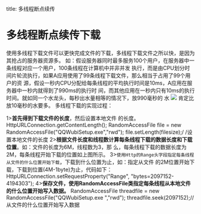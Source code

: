 title: 多线程断点续传 

#  多线程断点续传下载 

使用多线程下载文件可以更快完成文件的下载，多线程下载文件之所以快，是因为其抢占的服务器资源多。
如：假设服务器同时最多服务100个用户，在服务器中一条线程对应一个用户，100条线程在计算机中并非并发
执行，而是由CPU划分时间片轮流执行，如果A应用使用了99条线程下载文件，那么相当于占用了99个用户的资
源，假设一秒内CPU分配给每条线程的平均执行时间是10ms，A应用在服务器中一秒内就得到了990ms的执行时
间，而其他应用在一秒内只有10ms的执行时间。就如同一个水龙头，每秒出水量相等的情况下，放990毫秒的
水
![](/data/dokuwiki/android/pasted/20150528-003540.png)
肯定比放10毫秒的水要多。
多线程下载的实现过程：

1>**首先得到下载文件的长度**，然后设置本地文件
的长度。
HttpURLConnection.getContentLength();
RandomAccessFile file = new RandomAccessFile("QQWubiSetup.exe","rwd");
file.setLength(filesize);/ /设置本地文件的长度
2>**根据文件长度和线程数计算每条线程下载的数据长度和下载位置**。如：文件的长度为6M，线程数为3，那
么，每条线程下载的数据长度为2M，每条线程开始下载的位置如上图所示。
3>` 使用Http的Range头字段指定每条线程从文件的什么位置开始下载 `，下载到什么位置为止，如：指定从文件
的2M位置开始下载，下载到位置(4M-1byte)为止，代码如下：
HttpURLConnection.setRequestProperty("Range", "bytes=2097152-4194303");
4>**保存文件，使用RandomAccessFile类指定每条线程从本地文件的什么位置开始写入数据。**
RandomAccessFile threadfile = new RandomAccessFile("QQWubiSetup.exe ","rwd");
threadfile.seek(2097152);//从文件的什么位置开始写入数据